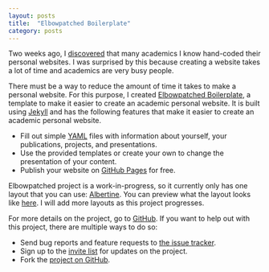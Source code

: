 ```yaml
---
layout: posts
title:  "Elbowpatched Boilerplate"
category: posts
---
```


Two weeks ago, I [discovered](http://www.elbowpatched.com/posts/tools-and-services.html)
that many academics I know hand-coded their personal websites.
I was surprised by this because creating a website takes a lot of time and academics are very busy people.

There must be a way to reduce the amount of time it takes to make a personal website. 
For this purpose, I created [Elbowpatched Boilerplate](https://github.com/ianli/elbowpatched-boilerplate),
a template to make it easier to create an academic personal website.
It is built using [Jekyll](http://jekyllrb.com/) 
and has the following features that make it easier to create an academic personal website.

* Fill out simple [YAML](http://en.wikipedia.org/wiki/YAML) files with information about yourself, your publications, projects, and presentations.
* Use the provided templates or create your own to change the presentation of your content.
* Publish your website on [GitHub Pages](https://pages.github.com/) for free.

Elbowpatched project is a work-in-progress,
so it currently only has one layout that you can use: 
[Albertine](https://github.com/ianli/elbowpatched-boilerplate/blob/gh-pages/_layouts/albertine.html).
You can preview what the layout looks like [here](http://ianli.github.io/elbowpatched-boilerplate/).
I will add more layouts as this project progresses.

For more details on the project, go to [GitHub](https://github.com/ianli/elbowpatched-boilerplate).
If you want to help out with this project, there are multiple ways to do so:

* Send bug reports and feature requests to [the issue tracker](https://github.com/ianli/elbowpatched-boilerplate/issues).
* Sign up to the [invite list](https://docs.google.com/forms/d/1wTMuYDSPSfuxddMcoR3OlnnxpO1q8_2U2nASyofYvNY/viewform?usp=send_form) 
for updates on the project.
* Fork the [project on GitHub](https://github.com/ianli/elbowpatched-boilerplate).
